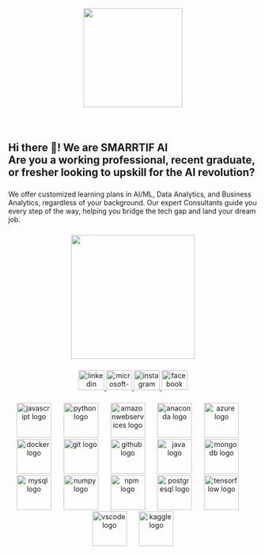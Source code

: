 <div align="center">
  <img height="200" src="https://smarrtifai.com/wp-content/uploads/2024/09/Smarrtifai_FINAL_19th-Sept--600x600.png"  />
</div>

###

<br clear="both">

###

<h2 align="left">Hi there 👋! We are SMARRTIF AI <br>Are you a working professional, recent graduate, or fresher looking to upskill for the AI revolution?</h2>

###

<p align="left">We offer customized learning plans in AI/ML, Data Analytics, and Business Analytics, regardless of your background. Our expert Consultants guide you every step of the way, helping you bridge the tech gap and land your dream job.</p>

###

<div align="center">
  <img height="250" src="https://i.imgflip.com/9ptpi2.gif"  />
</div>

###

<div align="center">
  <a href="https://www.linkedin.com/company/smarrtifai/" target="_blank">
    <img src="https://raw.githubusercontent.com/maurodesouza/profile-readme-generator/master/src/assets/icons/social/linkedin/default.svg" width="52" height="40" alt="linkedin logo"  />
  </a>
  <a href="contactus@smarrtifai.com" target="_blank">
    <img src="https://raw.githubusercontent.com/maurodesouza/profile-readme-generator/master/src/assets/icons/social/microsoft-outlook/default.svg" width="52" height="40" alt="microsoft-outlook logo"  />
  </a>
  <a href="https://www.instagram.com/smarrtifai/" target="_blank">
    <img src="https://raw.githubusercontent.com/maurodesouza/profile-readme-generator/master/src/assets/icons/social/instagram/default.svg" width="52" height="40" alt="instagram logo"  />
  </a>
  <a href="https://www.facebook.com/profile.php?id=61561647957729" target="_blank">
    <img src="https://raw.githubusercontent.com/maurodesouza/profile-readme-generator/master/src/assets/icons/social/facebook/default.svg" width="52" height="40" alt="facebook logo"  />
  </a>
</div>

###

<div align="center">
  <img src="https://cdn.jsdelivr.net/gh/devicons/devicon/icons/javascript/javascript-original.svg" height="70" alt="javascript logo"  />
  <img width="17" />
  <img src="https://cdn.jsdelivr.net/gh/devicons/devicon/icons/python/python-original.svg" height="70" alt="python logo"  />
  <img width="17" />
  <img src="https://cdn.jsdelivr.net/gh/devicons/devicon/icons/amazonwebservices/amazonwebservices-line-wordmark.svg" height="70" alt="amazonwebservices logo"  />
  <img width="17" />
  <img src="https://cdn.jsdelivr.net/gh/devicons/devicon/icons/anaconda/anaconda-original.svg" height="70" alt="anaconda logo"  />
  <img width="17" />
  <img src="https://cdn.jsdelivr.net/gh/devicons/devicon/icons/azure/azure-original.svg" height="70" alt="azure logo"  />
  <img width="17" />
  <img src="https://cdn.jsdelivr.net/gh/devicons/devicon/icons/docker/docker-original.svg" height="70" alt="docker logo"  />
  <img width="17" />
  <img src="https://cdn.jsdelivr.net/gh/devicons/devicon/icons/git/git-original.svg" height="70" alt="git logo"  />
  <img width="17" />
  <img src="https://cdn.jsdelivr.net/gh/devicons/devicon/icons/github/github-original.svg" height="70" alt="github logo"  />
  <img width="17" />
  <img src="https://cdn.jsdelivr.net/gh/devicons/devicon/icons/java/java-original.svg" height="70" alt="java logo"  />
  <img width="17" />
  <img src="https://cdn.jsdelivr.net/gh/devicons/devicon/icons/mongodb/mongodb-original.svg" height="70" alt="mongodb logo"  />
  <img width="17" />
  <img src="https://cdn.jsdelivr.net/gh/devicons/devicon/icons/mysql/mysql-original.svg" height="70" alt="mysql logo"  />
  <img width="17" />
  <img src="https://cdn.jsdelivr.net/gh/devicons/devicon/icons/numpy/numpy-original.svg" height="70" alt="numpy logo"  />
  <img width="17" />
  <img src="https://cdn.jsdelivr.net/gh/devicons/devicon/icons/npm/npm-original-wordmark.svg" height="70" alt="npm logo"  />
  <img width="17" />
  <img src="https://cdn.jsdelivr.net/gh/devicons/devicon/icons/postgresql/postgresql-original.svg" height="70" alt="postgresql logo"  />
  <img width="17" />
  <img src="https://cdn.jsdelivr.net/gh/devicons/devicon/icons/tensorflow/tensorflow-original.svg" height="70" alt="tensorflow logo"  />
  <img width="17" />
  <img src="https://cdn.jsdelivr.net/gh/devicons/devicon/icons/vscode/vscode-original.svg" height="70" alt="vscode logo"  />
  <img width="17" />
  <img src="https://cdn.simpleicons.org/kaggle/20BEFF" height="70" alt="kaggle logo"  />
</div>

###
